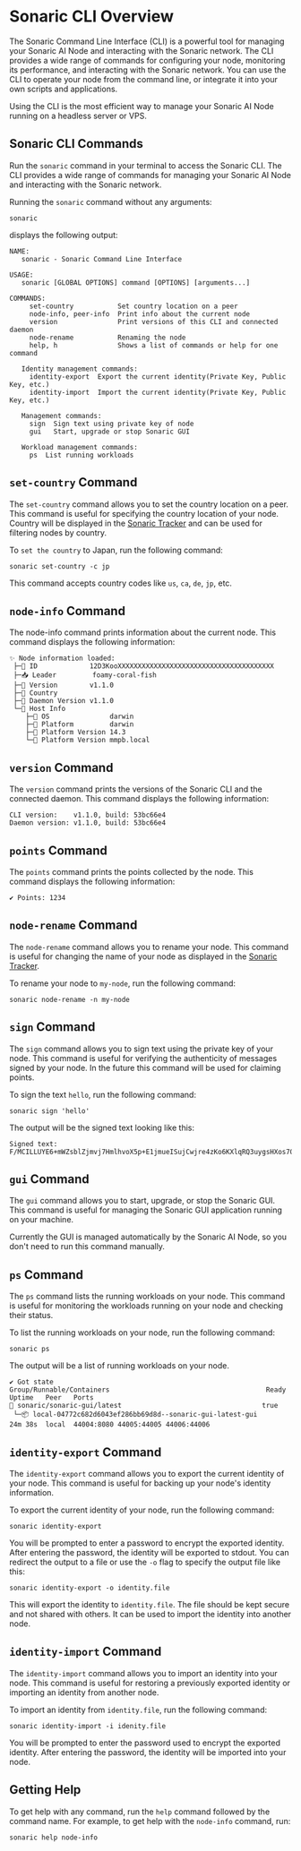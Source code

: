 # Sonaric CLI Overview
The Sonaric Command Line Interface (CLI) is a powerful tool for managing your Sonaric AI Node and interacting with the Sonaric network. The CLI provides a wide range of commands for configuring your node, monitoring its performance, and interacting with the Sonaric network. You can use the CLI to operate your node from the command line, or integrate it into your own scripts and applications.

Using the CLI is the most efficient way to manage your Sonaric AI Node running on a headless server or VPS.

## Sonaric CLI Commands
Run the `sonaric` command in your terminal to access the Sonaric CLI. The CLI provides a wide range of commands for managing your Sonaric AI Node and interacting with the Sonaric network.

Running the `sonaric` command without any arguments:

```
sonaric
```
displays the following output:

```
NAME:
   sonaric - Sonaric Command Line Interface

USAGE:
   sonaric [GLOBAL OPTIONS] command [OPTIONS] [arguments...]

COMMANDS:
     set-country           Set country location on a peer
     node-info, peer-info  Print info about the current node
     version               Print versions of this CLI and connected daemon
     node-rename           Renaming the node
     help, h               Shows a list of commands or help for one command

   Identity management commands:
     identity-export  Export the current identity(Private Key, Public Key, etc.)
     identity-import  Import the current identity(Private Key, Public Key, etc.)

   Management commands:
     sign  Sign text using private key of node
     gui   Start, upgrade or stop Sonaric GUI

   Workload management commands:
     ps  List running workloads
```

## `set-country` Command
The `set-country` command allows you to set the country location on a peer. This command is useful for specifying the country location of your node. Country will be displayed in the [Sonaric Tracker](https://tracker.sonaric.xyz/) and can be used for filtering nodes by country.

To `set the country` to Japan, run the following command:

```
sonaric set-country -c jp
```
This command accepts country codes like `us`, `ca`, `de`, `jp`, etc.

##  `node-info` Command
The node-info command prints information about the current node. This command displays the following information:

```
✨ Node information loaded:
 ├─🧊 ID             12D3KooXXXXXXXXXXXXXXXXXXXXXXXXXXXXXXXXXXXXXXX
 ├─📥 Leader         foamy-coral-fish
 ├─🧊 Version        v1.1.0
 ├─🧊 Country
 ├─🧊 Daemon Version v1.1.0
 └─🧩 Host Info
    ├─🧊 OS               darwin
    ├─🧊 Platform         darwin
    ├─🧊 Platform Version 14.3
    └─🧊 Platform Version mmpb.local
```

## `version` Command
The `version` command prints the versions of the Sonaric CLI and the connected daemon. This command displays the following information:

```
CLI version:    v1.1.0, build: 53bc66e4
Daemon version: v1.1.0, build: 53bc66e4
```

## `points` Command
The `points` command prints the points collected by the node. This command displays the following information:
```
✔ Points: 1234
```

## `node-rename` Command
The `node-rename` command allows you to rename your node. This command is useful for changing the name of your node as displayed in the [Sonaric Tracker](https://tracker.sonaric.xyz/).

To rename your node to `my-node`, run the following command:

```
sonaric node-rename -n my-node
```
##  `sign` Command
The `sign` command allows you to sign text using the private key of your node. This command is useful for verifying the authenticity of messages signed by your node. In the future this command will be used for claiming points.

To sign the text `hello`, run the following command:

```
sonaric sign 'hello'
```
The output will be the signed text looking like this:

```
Signed text: F/MCILLUYE6+mWZsblZjmvj7HmlhvoX5p+E1jmueISujCwjre4zKo6KXlqRQ3uygsHXos70wl2luSBZELw5tCA==
```

##  `gui` Command
The `gui` command allows you to start, upgrade, or stop the Sonaric GUI. This command is useful for managing the Sonaric GUI application running on your machine.

Currently the GUI is managed automatically by the Sonaric AI Node, so you don't need to run this command manually.

## `ps` Command
The `ps` command lists the running workloads on your node. This command is useful for monitoring the workloads running on your node and checking their status.

To list the running workloads on your node, run the following command:

```
sonaric ps
```

The output will be a list of running workloads on your node.

```
✔ Got state
Group/Runnable/Containers                                       Ready   Uptime   Peer   Ports
🔩 sonaric/sonaric-gui/latest                                   true
 └─📦 local-04772c682d6043ef286bb69d8d--sonaric-gui-latest-gui          24m 38s  local  44004:8080 44005:44005 44006:44006
```

## `identity-export` Command
The `identity-export` command allows you to export the current identity of your node. This command is useful for backing up your node's identity information.

To export the current identity of your node, run the following command:

```
sonaric identity-export
```

You will be prompted to enter a password to encrypt the exported identity. After entering the password, the identity will be exported to stdout. You can redirect the output to a file or use the `-o` flag to specify the output file like this:

```
sonaric identity-export -o identity.file
```

This will export the identity to `identity.file`. The file should be kept secure and not shared with others. It can be used to import the identity into another node.

## `identity-import` Command
The `identity-import` command allows you to import an identity into your node. This command is useful for restoring a previously exported identity or importing an identity from another node.

To import an identity from `identity.file`, run the following command:

```
sonaric identity-import -i idenity.file
```

You will be prompted to enter the password used to encrypt the exported identity. After entering the password, the identity will be imported into your node.

## Getting Help
To get help with any command, run the `help` command followed by the command name. For example, to get help with the `node-info` command, run:

```
sonaric help node-info
```
